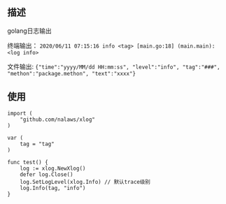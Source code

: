 ## 描述
golang日志输出

终端输出：
`2020/06/11 07:15:16 info <tag> [main.go:18] (main.main): <log info>`

文件输出:
`{"time":"yyyy/MM/dd HH:mm:ss", "level":"info", "tag":"###", "methon":"package.methon", "text":"xxxx"}`

## 使用
```golang
import (
	"github.com/nalaws/xlog"
)

var (
	tag = "tag"
)

func test() {
    log := xlog.NewXlog()
    defer log.Close()
    log.SetLogLevel(xlog.Info) // 默认trace级别
    log.Info(tag, "info")
}
```
